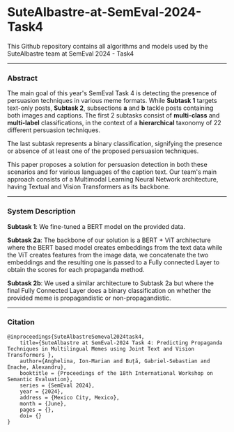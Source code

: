 # SuteAlbastre-at-SemEval-2024-Task4
This Github repository contains all algorithms and models used by the SuteAlbastre team at SemEval 2024 - Task4

---

### Abstract

The main goal of this year's SemEval Task $4$ is detecting the presence of persuasion techniques in various meme formats. While **Subtask 1** targets text-only posts, **Subtask 2**, subsections **a** and **b** tackle posts containing both images and captions. The first $2$ subtasks consist of **multi-class** and **multi-label** classifications, in the context of a **hierarchical** taxonomy of $22$ different persuasion techniques. 

The last subtask represents a binary classification, signifying the presence or absence of at least one of the proposed persuasion techniques.

This paper proposes a solution for persuasion detection in both these scenarios and for various languages of the caption text. Our team's main approach consists of a Multimodal Learning Neural Network architecture, having Textual and Vision Transformers as its backbone.

---

### System Description

**Subtask 1**: We fine-tuned a BERT model on the provided data.

**Subtask 2a**: The backbone of our solution is a BERT + ViT architecture where the BERT based model creates embeddings from the text data while the ViT creates features from the image data, we concatenate the two embeddings and the resulting one is passed to a Fully connected Layer to obtain the scores for each propaganda method.

**Subtask 2b**: We used a similar architecture to Subtask 2a but where the final Fully Connected Layer does a binary classification on whether the provided meme is propagandistic or non-propagandistic.

---

### Citation

```
@inproceedings{SuteAlbastreSemeval2024task4, 
	title={SuteAlbastre at SemEval-2024 Task 4: Predicting Propaganda Techniques in Multilingual Memes using Joint Text and Vision Transformers },
	author={Anghelina, Ion-Marian and Buță, Gabriel-Sebastian and Enache, Alexandru},
	booktitle = {Proceedings of the 18th International Workshop on Semantic Evaluation},
	series = {SemEval 2024},
	year = {2024},
	address = {Mexico City, Mexico},
	month = {June},
	pages = {},    
	doi= {}   
}
```
